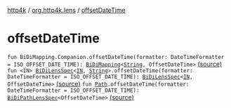 [http4k](../index.md) / [org.http4k.lens](index.md) / [offsetDateTime](./offset-date-time.md)

# offsetDateTime

`fun BiDiMapping.Companion.offsetDateTime(formatter: DateTimeFormatter = ISO_OFFSET_DATE_TIME): `[`BiDiMapping`](-bi-di-mapping/index.md)`<`[`String`](https://kotlinlang.org/api/latest/jvm/stdlib/kotlin/-string/index.html)`, OffsetDateTime>` [(source)](https://github.com/http4k/http4k/blob/master/http4k-core/src/main/kotlin/org/http4k/lens/BiDiMapping.kt#L58)
`fun <IN> `[`BiDiLensSpec`](-bi-di-lens-spec/index.md)`<`[`IN`](offset-date-time.md#IN)`, `[`String`](https://kotlinlang.org/api/latest/jvm/stdlib/kotlin/-string/index.html)`>.offsetDateTime(formatter: DateTimeFormatter = ISO_OFFSET_DATE_TIME): `[`BiDiLensSpec`](-bi-di-lens-spec/index.md)`<`[`IN`](offset-date-time.md#IN)`, OffsetDateTime>` [(source)](https://github.com/http4k/http4k/blob/master/http4k-core/src/main/kotlin/org/http4k/lens/lensSpec.kt#L234)
`fun `[`Path`](-path/index.md)`.offsetDateTime(formatter: DateTimeFormatter = ISO_OFFSET_DATE_TIME): `[`BiDiPathLensSpec`](-bi-di-path-lens-spec/index.md)`<OffsetDateTime>` [(source)](https://github.com/http4k/http4k/blob/master/http4k-core/src/main/kotlin/org/http4k/lens/path.kt#L114)